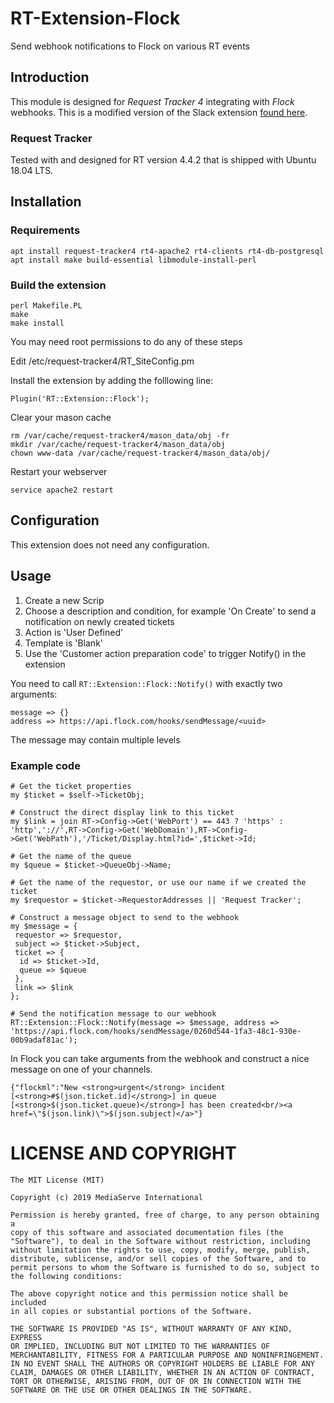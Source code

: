 # RT-Extension-Flock
Send webhook notifications to Flock on various RT events

## Introduction
This module is designed for *Request Tracker 4* integrating with *Flock* webhooks. This is a modified version of the Slack extension [found here](https://github.com/andrewwippler/RT-Extension-Slack).

### Request Tracker
Tested with and designed for RT version 4.4.2 that is shipped with Ubuntu 18.04 LTS.

## Installation

### Requirements
    apt install request-tracker4 rt4-apache2 rt4-clients rt4-db-postgresql
    apt install make build-essential libmodule-install-perl

### Build the extension
    perl Makefile.PL
    make
    make install

You may need root permissions to do any of these steps

Edit /etc/request-tracker4/RT_SiteConfig.pm

Install the extension by adding the folllowing line:

    Plugin('RT::Extension::Flock');

Clear your mason cache

    rm /var/cache/request-tracker4/mason_data/obj -fr
    mkdir /var/cache/request-tracker4/mason_data/obj
    chown www-data /var/cache/request-tracker4/mason_data/obj/

Restart your webserver

    service apache2 restart

## Configuration

This extension does not need any configuration.

## Usage

1. Create a new Scrip
1. Choose a description and condition, for example 'On Create' to send a notification on newly created tickets
1. Action is 'User Defined'
1. Template is 'Blank'
1. Use the 'Customer action preparation code' to trigger Notify() in the extension

You need to call `RT::Extension::Flock::Notify()` with exactly two arguments:

    message => {}
    address => https://api.flock.com/hooks/sendMessage/<uuid>

The message may contain multiple levels

### Example code

```
# Get the ticket properties
my $ticket = $self->TicketObj;

# Construct the direct display link to this ticket
my $link = join RT->Config->Get('WebPort') == 443 ? 'https' : 'http','://',RT->Config->Get('WebDomain'),RT->Config->Get('WebPath'),'/Ticket/Display.html?id=',$ticket->Id;

# Get the name of the queue
my $queue = $ticket->QueueObj->Name;

# Get the name of the requestor, or use our name if we created the ticket
my $requestor = $ticket->RequestorAddresses || 'Request Tracker';

# Construct a message object to send to the webhook
my $message = {
 requestor => $requestor,
 subject => $ticket->Subject,
 ticket => {
  id => $ticket->Id,
  queue => $queue
 },
 link => $link
};

# Send the notification message to our webhook
RT::Extension::Flock::Notify(message => $message, address => 'https://api.flock.com/hooks/sendMessage/0260d544-1fa3-48c1-930e-00b9adaf81ac');
```

In Flock you can take arguments from the webhook and construct a nice message on one of your channels.

```
{"flockml":"New <strong>urgent</strong> incident [<strong>#$(json.ticket.id)</strong>] in queue [<strong>$(json.ticket.queue)</strong>] has been created<br/><a href=\"$(json.link)\">$(json.subject)</a>"}
```

# LICENSE AND COPYRIGHT
    The MIT License (MIT)

    Copyright (c) 2019 MediaServe International

    Permission is hereby granted, free of charge, to any person obtaining a
    copy of this software and associated documentation files (the
    "Software"), to deal in the Software without restriction, including
    without limitation the rights to use, copy, modify, merge, publish,
    distribute, sublicense, and/or sell copies of the Software, and to
    permit persons to whom the Software is furnished to do so, subject to
    the following conditions:

    The above copyright notice and this permission notice shall be included
    in all copies or substantial portions of the Software.

    THE SOFTWARE IS PROVIDED "AS IS", WITHOUT WARRANTY OF ANY KIND, EXPRESS
    OR IMPLIED, INCLUDING BUT NOT LIMITED TO THE WARRANTIES OF
    MERCHANTABILITY, FITNESS FOR A PARTICULAR PURPOSE AND NONINFRINGEMENT.
    IN NO EVENT SHALL THE AUTHORS OR COPYRIGHT HOLDERS BE LIABLE FOR ANY
    CLAIM, DAMAGES OR OTHER LIABILITY, WHETHER IN AN ACTION OF CONTRACT,
    TORT OR OTHERWISE, ARISING FROM, OUT OF OR IN CONNECTION WITH THE
    SOFTWARE OR THE USE OR OTHER DEALINGS IN THE SOFTWARE.
